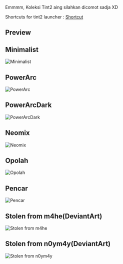 Emmmm, Koleksi Tint2 aing silahkan dicomot sadja XD <br />

Shortcuts for tint2 launcher : [Shortcut](https://github.com/fikriomar16/dotfiles/tree/master/Shortcut)

## Preview
## Minimalist
![Minimalist](https://github.com/fikriomar16/Tint2-Collections/blob/master/Minimalist/2017-12-30-035802_1366x768_scrot.png)

## PowerArc
![PowerArc](https://github.com/fikriomar16/Tint2-Collections/blob/master/PowerArc/PowerArc.png)

## PowerArcDark
![PowerArcDark](https://github.com/fikriomar16/Tint2-Collections/blob/master/PowerArc/PowerArcDark.png)

## Neomix
![Neomix](https://github.com/fikriomar16/Tint2-Collections/blob/master/Neomix/2017-07-15-135256_1366x768_scrot.png)

## Opolah
![Opolah](https://github.com/fikriomar16/Tint2-Collections/blob/master/Opolah/2017-09-26-205558_1366x768_scrot.png)

## Pencar
![Pencar](https://github.com/fikriomar16/Tint2-Collections/blob/master/Pencar/2017-09-14-000224_1366x768_scrot.png)

## Stolen from m4he(DeviantArt)
![Stolen from m4he](https://github.com/fikriomar16/Tint2-Collections/blob/master/Stolen%20from%20m4he/2017-11-30-113427_1366x768_scrot.png)

## Stolen from n0ym4y(DeviantArt)
![Stolen from n0ym4y](https://github.com/fikriomar16/Tint2-Collections/blob/master/Stolen%20from%20n0ym4y/2017-11-18-073520_1366x768_scrot.png)
